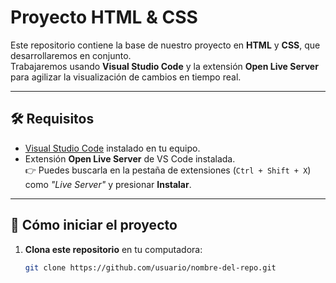 # Proyecto HTML & CSS

Este repositorio contiene la base de nuestro proyecto en **HTML** y **CSS**, que desarrollaremos en conjunto.  
Trabajaremos usando **Visual Studio Code** y la extensión **Open Live Server** para agilizar la visualización de cambios en tiempo real.

---

## 🛠 Requisitos

- [Visual Studio Code](https://code.visualstudio.com/) instalado en tu equipo.
- Extensión **Open Live Server** de VS Code instalada.  
  👉 Puedes buscarla en la pestaña de extensiones (`Ctrl + Shift + X`) como *"Live Server"* y presionar **Instalar**.

---

## 🚀 Cómo iniciar el proyecto

1. **Clona este repositorio** en tu computadora:
   ```bash
   git clone https://github.com/usuario/nombre-del-repo.git
